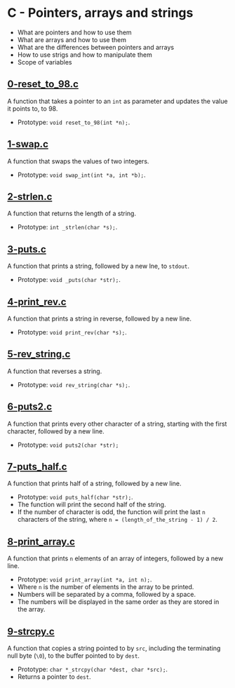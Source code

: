 # C - Pointers, arrays and strings
  - What are pointers and how to use them
  - What are arrays and how to use them
  - What are the differences between pointers and arrays
  - How to use strigs and how to manipulate them
  - Scope of variables

## [0-reset_to_98.c](https://github.com/awinabaab/alx-low_level_programming/blob/master/0x05-pointers_arrays_strings/0-reset_to_98.c)
   A function that takes a pointer to an `int` as parameter
   and updates the value it points to, to 98.
   - Prototype: `void reset_to_98(int *n);`.

## [1-swap.c](https://github.com/awinabaab/alx-low_level_programming/blob/master/0x05-pointers_arrays_strings/1-swap.c)
   A function that swaps the values of two integers.
   - Prototype: `void swap_int(int *a, int *b);`.

## [2-strlen.c](https://github.com/awinabaab/alx-low_level_programming/blob/master/0x05-pointers_arrays_strings/2-strlen.c)
   A function that returns the length of a string.
   - Prototype: `int _strlen(char *s);`.

## [3-puts.c](https://github.com/awinabaab/alx-low_level_programming/blob/master/0x05-pointers_arrays_strings/3-puts.c)
   A function that prints a string, followed by a new lne, to `stdout`.
   - Prototype: `void _puts(char *str);`.

## [4-print_rev.c](https://github.com/awinabaab/alx-low_level_programming/blob/master/0x05-pointers_arrays_strings/4-print_rev.c)
   A function that prints a string in reverse, followed by a new line.
   - Prototype: `void print_rev(char *s);`.

## [5-rev_string.c](https://github.com/awinabaab/alx-low_level_programming/blob/master/0x05-pointers_arrays_strings/5-rev_string.c)
   A function that reverses a string.
   - Prototype: `void rev_string(char *s);`.

## [6-puts2.c](https://github.com/awinabaab/alx-low_level_programming/blob/master/0x05-pointers_arrays_strings/6-puts2.c)
   A function that prints every other character of a string,
   starting with the first character, followed by a new line.
   - Prototype: `void puts2(char *str);`

## [7-puts_half.c](https://github.com/awinabaab/alx-low_level_programming/blob/master/0x05-pointers_arrays_strings/7-puts_half.c)
   A function that prints half of a string, followed by a new line.
   - Prototype: `void puts_half(char *str);`.
   - The function will print the second half of the string.
   - If the number of character is odd,
   the function will print the last `n` characters of the string,
   where `n = (length_of_the_string - 1) / 2`.

## [8-print_array.c](https://github.com/awinabaab/alx-low_level_programming/blob/master/0x05-pointers_arrays_strings/8-print_array.c)
   A function that prints `n` elements of an array of integers, followed by a new line.
   - Prototype: `void print_array(int *a, int n);`.
   - Where `n` is the number of elements in the array to be printed.
   - Numbers will be separated by a comma, followed by a space.
   - The numbers will be displayed in the same order as they are stored in the array.

## [9-strcpy.c](https://github.com/awinabaab/alx-low_level_programming/blob/master/0x05-pointers_arrays_strings/9-strcpy.c)
   A function that copies a string pointed to by `src`,
   including the terminating null byte (`\0`),
   to the buffer pointed to by `dest`.
   - Prototype: `char *_strcpy(char *dest, char *src);`.
   - Returns a pointer to `dest`.
